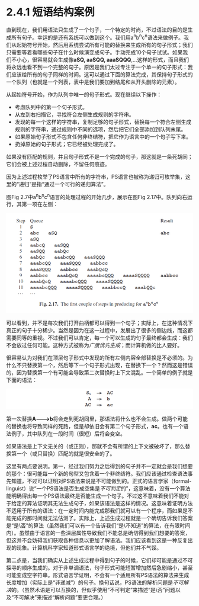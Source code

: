 # 2.4.1 短语结构案例

直到现在，我们用语法只生成了一个句子，一个特定的时尚，不过语法的目的是生成所有句子。幸运的是还有系统可以做到这个。我们用a<sup>n</sup>b<sup>n</sup>c<sup>n</sup>语法来做例子。我们从起始符号开始，然后用系统尝试所有可能的替换来生成所有的句子形式；我们只需要等着看哪些句子在什么时候演变成句子。手动完成10个句子试试。如果我们不小心，很容易就会生成像**aSQ, aaSQQ, aaaSQQQ**,...这样的形式，而且我们将永远也看不到一个完整的句子。原因是我们太过专注于一个单一的句子形式：我们应该给所有的句子同样的时间。这可以通过下面的算法完成，其保持句子形式的一个队列（也就是一个列表，表中是我们要加到结尾和从开头删除的元素）。

从起始符号开始，作为队列中唯一的句子形式。现在继续以下操作：

- 考虑队列中的第一个句子形式。
- 从左到右扫描它，寻找符合左侧生成规则的字符串。
- 发现的每一个这样的字符串，复制足够的句子形式，替换每一个符合左侧生成规则的字符串，通过规则中不同的选项，然后把它们全部添加到队列末尾。
- 如果原始句子形式不包含任何非终结符，把它作为语言中的一个句子写下来。
- 扔掉原始的句子形式；它已经被处理完成了。

如果没有匹配的规则，并且句子形式不是一个完成的句子，那这就是一条死胡同；它们会被上述过程自动删除，不留任何痕迹。

因为上述过程枚举了PS语言中所有的字符串，PS语言也被称为递归可枚举集，这里的“递归”是指“通过一个可行的递归算法”。

图Fig 2.7中a<sup>n</sup>b<sup>n</sup>c<sup>n</sup>语言的处理过程的开始几步，展示在图Fig 2.17中。队列向右运行，其第一项在左侧：

![图1 Fig 2.17](../../img/2.4.1_1-Fig.2.17.png)

可以看到，并不是每次我们打开曲柄都可以得到一个句子；实际上，在这种情况下真正的句子十分稀少。当然是因为在这一过程中，发展出了很多的侧边线，而这都需要同等的重视。不过我们可以肯定，每一个可以生成的句子最终都会生成：我们不会放过任何可能。这种方式被称为*广度优先生成*；而计算机做的比人要好。

很容易认为对我们在顶层句子形式中发现的所有左侧内容全部替换是不必须的。为什么不只替换第一个，然后等下一个句子形式出现，在替换下一个？然而这是错误的，因为替换第一个有可能会导致第二次替换时上下文混乱。一个简单的例子就是下面的语法：

![图2](../../img/2.4.1_2.png)

第一次替换**A--->b**将会走到死胡同里，那语法将什么也不会生成。做两个可能的替换也将导致同样的死路，但是却依旧会有第二个句子形式，**ac**。也有一个语法例子，其中队列在一段时间（很短）后将会变空。

如果语法是上下文无关的（或正则），那就不会有所谓的上下文被破坏了，那么替换第一个（或只替换）匹配的就是很安全的了。

这里有两点要说明。第一，经过我们努力之后得到的句子并不一定就会是我们想要的那个：很可能每一个新的句型又包含着一个非终结符。我们应该通过检查语法事先知道，不过可以证明对PS语法来说是不可能做到的。正式的语言学家（formal-linguist）说“一个PS语法是否生成空集是*不可判定*的”，这意味着，没有一个算法能明确得出每一个PS语法最终是否能生成一个句子。不过这不意味着我们不能对于给定的算法证明其无法生成句子，如果该语法是这样的情况。这意味着证明方法不适用于所有的语法：在一定时间内能完成那我们就可以有一个程序，而如果是不能完成的那时间就无法估测了。实际上，上述生成过程就是一个确切告诉我们答案是“是\否”的算法（虽然我们可以有一个告诉我们“是\不知道”的算法，在有限时间内）。虽然由于语言的一些深层属性导致我们不能总是确切得到我们想要的答案，但这并不会妨碍我们获取各种信息以更加了解语法。我们应该看到这是一种反复出现的现象。计算机科学家知道形式语言学的绝境，但他们并不气馁。

第二点是，当我们确实从上述生成过程中得到句子的时候，它们却可能是通过不可探寻的顺序生成的。对于非单调语法，句子形式可能短暂增加然后急剧缩小，甚至可能变成空字符串。形式语言学证明，不会有一个适用所有PS语法的算法来生成长度增加（实际上是“非递减”）的句子。换句话说，PS语法的解析问题是*不可解决*的。（虽然术语是可以互换的，但似乎使用“不可判定”来描述“是\否”问题以及“不可解决”来描述“解析问题”要更合理。）